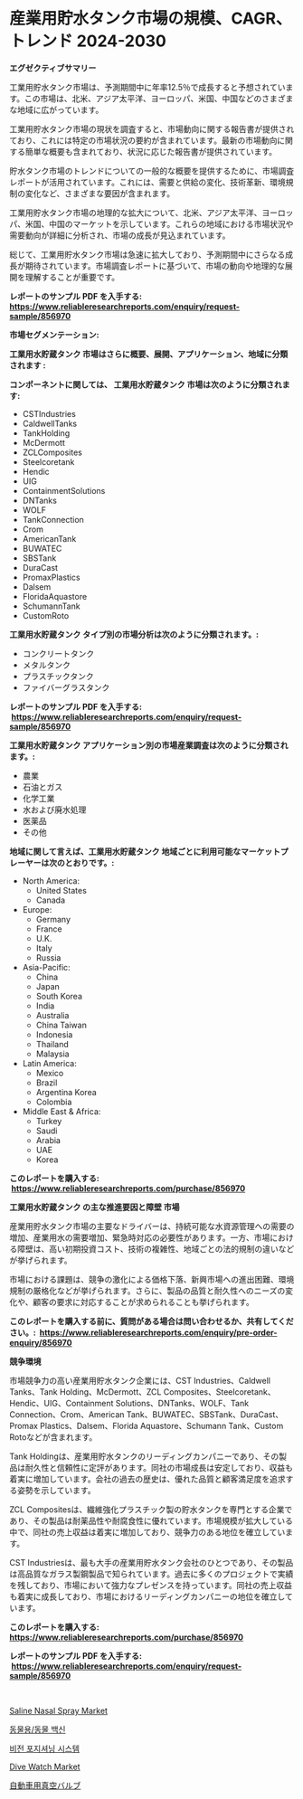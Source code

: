 <p><h1>産業用貯水タンク市場の規模、CAGR、トレンド 2024-2030</h1></p><p><strong>エグゼクティブサマリー</strong></p>
<p><p>工業用貯水タンク市場は、予測期間中に年率12.5％で成長すると予想されています。この市場は、北米、アジア太平洋、ヨーロッパ、米国、中国などのさまざまな地域に広がっています。</p><p>工業用貯水タンク市場の現状を調査すると、市場動向に関する報告書が提供されており、これには特定の市場状況の要約が含まれています。最新の市場動向に関する簡単な概要も含まれており、状況に応じた報告書が提供されています。</p><p>貯水タンク市場のトレンドについての一般的な概要を提供するために、市場調査レポートが活用されています。これには、需要と供給の変化、技術革新、環境規制の変化など、さまざまな要因が含まれます。</p><p>工業用貯水タンク市場の地理的な拡大について、北米、アジア太平洋、ヨーロッパ、米国、中国のマーケットを示しています。これらの地域における市場状況や需要動向が詳細に分析され、市場の成長が見込まれています。</p><p>総じて、工業用貯水タンク市場は急速に拡大しており、予測期間中にさらなる成長が期待されています。市場調査レポートに基づいて、市場の動向や地理的な展開を理解することが重要です。</p></p>
<p><strong>レポートのサンプル PDF を入手する: <a href="https://www.reliableresearchreports.com/enquiry/request-sample/856970">https://www.reliableresearchreports.com/enquiry/request-sample/856970</a></strong></p>
<p><strong>市場セグメンテーション:</strong></p>
<p><strong> 工業用水貯蔵タンク 市場はさらに概要、展開、アプリケーション、地域に分類されます :</strong></p>
<p><strong>コンポーネントに関しては、 工業用水貯蔵タンク 市場は次のように分類されます: &nbsp;</strong></p>
<p><ul><li>CSTIndustries</li><li>CaldwellTanks</li><li>TankHolding</li><li>McDermott</li><li>ZCLComposites</li><li>Steelcoretank</li><li>Hendic</li><li>UIG</li><li>ContainmentSolutions</li><li>DNTanks</li><li>WOLF</li><li>TankConnection</li><li>Crom</li><li>AmericanTank</li><li>BUWATEC</li><li>SBSTank</li><li>DuraCast</li><li>PromaxPlastics</li><li>Dalsem</li><li>FloridaAquastore</li><li>SchumannTank</li><li>CustomRoto</li></ul></p>
<p><strong> 工業用水貯蔵タンク タイプ別の市場分析は次のように分類されます。:</strong></p>
<p><ul><li>コンクリートタンク</li><li>メタルタンク</li><li>プラスチックタンク</li><li>ファイバーグラスタンク</li></ul></p>
<p><strong>レポートのサンプル PDF を入手する: &nbsp;<a href="https://www.reliableresearchreports.com/enquiry/request-sample/856970">https://www.reliableresearchreports.com/enquiry/request-sample/856970</a></strong></p>
<p><strong> 工業用水貯蔵タンク アプリケーション別の市場産業調査は次のように分類されます。:</strong></p>
<p><ul><li>農業</li><li>石油とガス</li><li>化学工業</li><li>水および廃水処理</li><li>医薬品</li><li>その他</li></ul></p>
<p><strong>地域に関して言えば、工業用水貯蔵タンク 地域ごとに利用可能なマーケットプレーヤーは次のとおりです。:</strong></p>
<p><ul>
    <li>
        North America:
        <ul>
            <li>United States</li>
            <li>Canada</li>
        </ul>
    </li>
    <li>
        Europe:
        <ul>
            <li>Germany</li>
            <li>France</li>
            <li>U.K.</li>
            <li>Italy</li>
            <li>Russia</li>
        </ul>
    </li>
    <li>
        Asia-Pacific:
        <ul>
            <li>China</li>
            <li>Japan</li>
            <li>South Korea</li>
            <li>India</li>
            <li>Australia</li>
            <li>China Taiwan</li>
            <li>Indonesia</li>
            <li>Thailand</li>
            <li>Malaysia</li>
        </ul>
    </li>
    <li>
        Latin America:
        <ul>
            <li>Mexico</li>
            <li>Brazil</li>
            <li>Argentina Korea</li>
            <li>Colombia</li>
        </ul>
    </li>
    <li>
        Middle East & Africa:
        <ul>
            <li>Turkey</li>
            <li>Saudi</li>
            <li>Arabia</li>
            <li>UAE</li>
            <li>Korea</li>
        </ul>
    </li>
    </ul></p>
<p><strong>このレポートを購入する: &nbsp;<a href="https://www.reliableresearchreports.com/purchase/856970">https://www.reliableresearchreports.com/purchase/856970</a></strong></p>
<p><strong>工業用水貯蔵タンク の主な推進要因と障壁 市場</strong></p>
<p><p>産業用貯水タンク市場の主要なドライバーは、持続可能な水資源管理への需要の増加、産業用水の需要増加、緊急時対応の必要性があります。一方、市場における障壁は、高い初期投資コスト、技術の複雑性、地域ごとの法的規制の違いなどが挙げられます。</p><p>市場における課題は、競争の激化による価格下落、新興市場への進出困難、環境規制の厳格化などが挙げられます。さらに、製品の品質と耐久性へのニーズの変化や、顧客の要求に対応することが求められることも挙げられます。</p></p>
<p><strong>このレポートを購入する前に、質問がある場合は問い合わせるか、共有してください。:&nbsp; <a href="https://www.reliableresearchreports.com/enquiry/pre-order-enquiry/856970">https://www.reliableresearchreports.com/enquiry/pre-order-enquiry/856970</a></strong></p>
<p><strong>競争環境</strong></p>
<p><p>市場競争力の高い産業用貯水タンク企業には、CST Industries、Caldwell Tanks、Tank Holding、McDermott、ZCL Composites、Steelcoretank、Hendic、UIG、Containment Solutions、DNTanks、WOLF、Tank Connection、Crom、American Tank、BUWATEC、SBSTank、DuraCast、Promax Plastics、Dalsem、Florida Aquastore、Schumann Tank、Custom Rotoなどが含まれます。</p><p>Tank Holdingは、産業用貯水タンクのリーディングカンパニーであり、その製品は耐久性と信頼性に定評があります。同社の市場成長は安定しており、収益も着実に増加しています。会社の過去の歴史は、優れた品質と顧客満足度を追求する姿勢を示しています。</p><p>ZCL Compositesは、繊維強化プラスチック製の貯水タンクを専門とする企業であり、その製品は耐薬品性や耐腐食性に優れています。市場規模が拡大している中で、同社の売上収益は着実に増加しており、競争力のある地位を確立しています。</p><p>CST Industriesは、最も大手の産業用貯水タンク会社のひとつであり、その製品は高品質なガラス製鋼製品で知られています。過去に多くのプロジェクトで実績を残しており、市場において強力なプレゼンスを持っています。同社の売上収益も着実に成長しており、市場におけるリーディングカンパニーの地位を確立しています。</p></p>
<p><strong>このレポートを購入する: &nbsp; <a href="https://www.reliableresearchreports.com/purchase/856970">https://www.reliableresearchreports.com/purchase/856970</a></strong></p>
<p><strong>レポートのサンプル PDF を入手する: &nbsp;<a href="https://www.reliableresearchreports.com/enquiry/request-sample/856970">https://www.reliableresearchreports.com/enquiry/request-sample/856970</a></strong><strong></strong></p>
<p>&nbsp;</p>
<p><p><a href="https://github.com/pjcfca/Market-Research-Report-List-1/blob/main/saline-nasal-spray-market.md">Saline Nasal Spray Market</a></p><p><a href="https://medium.com/@percyhagernes9778/%EC%88%98%EC%9D%98%ED%95%99-%EB%8F%99%EB%AC%BC-%EB%B0%B1%EC%8B%A0-%EC%8B%9C%EC%9E%A5-%EC%A1%B0%EC%82%AC-%EB%B3%B4%EA%B3%A0%EC%84%9C-%EA%B7%B8-%EC%97%AD%EC%82%AC-%EB%B0%8F-2024%EB%85%84%EB%B6%80%ED%84%B0-2031%EB%85%84%EA%B9%8C%EC%A7%80%EC%9D%98-%EC%98%88%EC%B8%A1-007bf4523c1c">동물용/동물 백신</a></p><p><a href="https://medium.com/@jackiefauhey9089475/%EB%B9%84%EC%A0%84-%ED%8F%AC%EC%A7%80%EC%85%94%EB%8B%9D-%EC%8B%9C%EC%8A%A4%ED%85%9C-%EC%8B%9C%EC%9E%A5-%EC%8B%9C%EC%9E%A5-cagr-%EC%8B%9C%EC%9E%A5-%EB%8F%99%ED%96%A5-%EB%B0%8F-%EC%84%B1%EC%9E%A5-%EC%A0%84%EB%9E%B5%EC%97%90-%EB%8C%80%ED%95%9C-%ED%86%B5%EC%B0%B0%EB%A0%A5-363879836807">비전 포지셔닝 시스템</a></p><p><a href="https://github.com/johnbach50/Market-Research-Report-List-2/blob/main/dive-watch-market.md">Dive Watch Market</a></p><p><a href="https://medium.com/@susanjprice2023/%E8%87%AA%E5%8B%95%E8%BB%8A%E7%94%A8%E7%9C%9F%E7%A9%BA%E3%83%90%E3%83%AB%E3%83%96%E5%B8%82%E5%A0%B4%E8%A6%8F%E6%A8%A1-cagr-%E3%83%88%E3%83%AC%E3%83%B3%E3%83%892024-2030-0d0362c691fe">自動車用真空バルブ</a></p></p>
